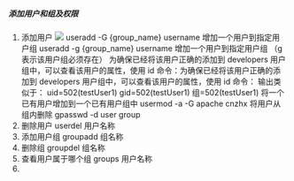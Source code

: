 ##### 添加用户和组及权限
1. 添加用户
![](http://thumbnail0.baidupcs.com/thumbnail/79d9e09ad4ec7b4e1c98d3b664c24bf0?fid=2760983423-250528-1046894734407809&time=1491901200&rt=sh&sign=FDTAER-DCb740ccc5511e5e8fedcff06b081203-7jL15WfAL0k71da90aq7proxldo%3D&expires=8h&chkv=0&chkbd=0&chkpc=&dp-logid=2336135088248859463&dp-callid=0&size=c710_u400&quality=100)
useradd -G {group_name} username 增加一个用户到指定用户组
useradd -g {group_name} username 增加一个用户到指定用户组 （g表示该用户组必须存在）
为确保已经将该用户正确的添加到 developers 用户组中，可以查看该用户的属性，使用 id 命令：为确保已经将该用户正确的添加到 developers 用户组中，可以查看该用户的属性，使用 id 命令：
输出类似于：
uid=502(testUser1) gid=502(testUser1) 组=502(testUser1)
将一个已有用户增加到一个已有用户组中
usermod -a -G apache cnzhx
将用户从组内删除
gpasswd -d user group
2. 删除用户
userdel 用户名称
3. 添加用户组
groupadd 组名称
4. 删除组
groupdel 组名称
5. 查看用户属于哪个组
groups 用户名称
6. 
